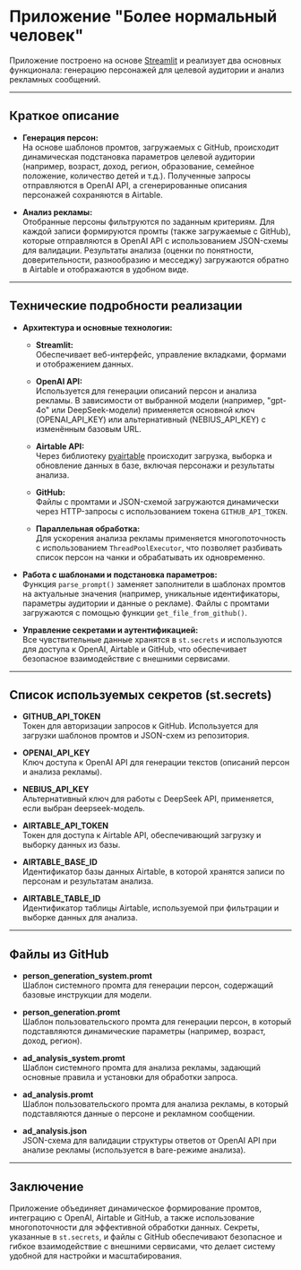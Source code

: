 # Приложение "Более нормальный человек"

Приложение построено на основе [Streamlit](https://streamlit.io) и реализует два основных функционала: генерацию персонажей для целевой аудитории и анализ рекламных сообщений.

---

## Краткое описание

- **Генерация персон:**  
  На основе шаблонов промтов, загружаемых с GitHub, происходит динамическая подстановка параметров целевой аудитории (например, возраст, доход, регион, образование, семейное положение, количество детей и т.д.). Полученные запросы отправляются в OpenAI API, а сгенерированные описания персонажей сохраняются в Airtable.

- **Анализ рекламы:**  
  Отобранные персоны фильтруются по заданным критериям. Для каждой записи формируются промты (также загружаемые с GitHub), которые отправляются в OpenAI API с использованием JSON-схемы для валидации. Результаты анализа (оценки по понятности, доверительности, разнообразию и месседжу) загружаются обратно в Airtable и отображаются в удобном виде.

---

## Технические подробности реализации

- **Архитектура и основные технологии:**  
  - **Streamlit:**  
    Обеспечивает веб-интерфейс, управление вкладками, формами и отображением данных.
    
  - **OpenAI API:**  
    Используется для генерации описаний персон и анализа рекламы. В зависимости от выбранной модели (например, "gpt-4o" или DeepSeek-модели) применяется основной ключ (OPENAI_API_KEY) или альтернативный (NEBIUS_API_KEY) с изменённым базовым URL.
    
  - **Airtable API:**  
    Через библиотеку [pyairtable](https://github.com/gtalarico/pyairtable) происходит загрузка, выборка и обновление данных в базе, включая персонажи и результаты анализа.
    
  - **GitHub:**  
    Файлы с промтами и JSON-схемой загружаются динамически через HTTP-запросы с использованием токена `GITHUB_API_TOKEN`.
    
  - **Параллельная обработка:**  
    Для ускорения анализа рекламы применяется многопоточность с использованием `ThreadPoolExecutor`, что позволяет разбивать список персон на чанки и обрабатывать их одновременно.

- **Работа с шаблонами и подстановка параметров:**  
  Функция `parse_prompt()` заменяет заполнители в шаблонах промтов на актуальные значения (например, уникальные идентификаторы, параметры аудитории и данные о рекламе). Файлы с промтами загружаются с помощью функции `get_file_from_github()`.

- **Управление секретами и аутентификацией:**  
  Все чувствительные данные хранятся в `st.secrets` и используются для доступа к OpenAI, Airtable и GitHub, что обеспечивает безопасное взаимодействие с внешними сервисами.

---

## Список используемых секретов (st.secrets)

- **GITHUB_API_TOKEN**  
  Токен для авторизации запросов к GitHub. Используется для загрузки шаблонов промтов и JSON-схем из репозитория.

- **OPENAI_API_KEY**  
  Ключ доступа к OpenAI API для генерации текстов (описаний персон и анализа рекламы).

- **NEBIUS_API_KEY**  
  Альтернативный ключ для работы с DeepSeek API, применяется, если выбран deepseek-модель.

- **AIRTABLE_API_TOKEN**  
  Токен для доступа к Airtable API, обеспечивающий загрузку и выборку данных из базы.

- **AIRTABLE_BASE_ID**  
  Идентификатор базы данных Airtable, в которой хранятся записи по персонам и результатам анализа.

- **AIRTABLE_TABLE_ID**  
  Идентификатор таблицы Airtable, используемой при фильтрации и выборке данных для анализа.

---

## Файлы из GitHub

- **person_generation_system.promt**  
  Шаблон системного промта для генерации персон, содержащий базовые инструкции для модели.

- **person_generation.promt**  
  Шаблон пользовательского промта для генерации персон, в который подставляются динамические параметры (например, возраст, доход, регион).

- **ad_analysis_system.promt**  
  Шаблон системного промта для анализа рекламы, задающий основные правила и установки для обработки запроса.

- **ad_analysis.promt**  
  Шаблон пользовательского промта для анализа рекламы, в который подставляются данные о персоне и рекламном сообщении.

- **ad_analysis.json**  
  JSON-схема для валидации структуры ответов от OpenAI API при анализе рекламы (используется в bare-режиме анализа).

---

## Заключение

Приложение объединяет динамическое формирование промтов, интеграцию с OpenAI, Airtable и GitHub, а также использование многопоточности для эффективной обработки данных. Секреты, указанные в `st.secrets`, и файлы с GitHub обеспечивают безопасное и гибкое взаимодействие с внешними сервисами, что делает систему удобной для настройки и масштабирования.
